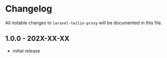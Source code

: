 # Changelog

All notable changes to `laravel-twilio-proxy` will be documented in this file.

## 1.0.0 - 202X-XX-XX

- initial release
